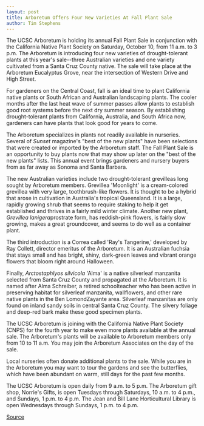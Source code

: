 ```yaml
---
layout: post
title: Arboretum Offers Four New Varieties At Fall Plant Sale
author: Tim Stephens
---
```


The UCSC Arboretum is holding its annual Fall Plant Sale in conjunction with the California Native Plant Society on Saturday, October 10, from 11 a.m. to 3 p.m. The Arboretum is introducing four new varieties of drought-tolerant plants at this year's sale--three Australian varieties and one variety cultivated from a Santa Cruz County native. The sale will take place at the Arboretum Eucalyptus Grove, near the intersection of Western Drive and High Street.

For gardeners on the Central Coast, fall is an ideal time to plant California native plants or South African and Australian landscaping plants. The cooler months after the last heat wave of summer passes allow plants to establish good root systems before the next dry summer season. By establishing drought-tolerant plants from California, Australia, and South Africa now, gardeners can have plants that look good for years to come.

The Arboretum specializes in plants not readily available in nurseries. Several of _Sunset_ magazine's "best of the new plants" have been selections that were created or imported by the Arboretum staff. The Fall Plant Sale is an opportunity to buy plants now that may show up later on the "best of the new plants" lists. This annual event brings gardeners and nursery buyers from as far away as Sonoma and Santa Barbara.

The new Australian varieties include two drought-tolerant grevilleas long sought by Arboretum members. Grevillea 'Moonlight' is a cream-colored grevillea with very large, toothbrush-like flowers. It is thought to be a hybrid that arose in cultivation in Australia's tropical Queensland. It is a large, rapidly growing shrub that seems to require staking to help it get established and thrives in a fairly mild winter climate. Another new plant, _Grevillea lanigera_­prostrate form, has reddish-pink flowers, is fairly slow growing, makes a great groundcover, and seems to do well as a container plant.

The third introduction is a Correa called 'Ray's Tangerine,' developed by Ray Collett, director emeritus of the Arboretum. It is an Australian fuchsia that stays small and has bright, shiny, dark-green leaves and vibrant orange flowers that bloom right around Halloween.

Finally, _Arctostaphlyos silvicola_ 'Alma' is a native silverleaf manzanita selected from Santa Cruz County and propagated at the Arboretum. It is named after Alma Schreiber, a retired schoolteacher who has been active in preserving habitat for silverleaf manzanita, wallflowers, and other rare native plants in the Ben Lomond­Zayante area. Silverleaf manzanitas are only found on inland sandy soils in central Santa Cruz County. The silvery foliage and deep-red bark make these good specimen plants.

The UCSC Arboretum is joining with the California Native Plant Society (CNPS) for the fourth year to make even more plants available at the annual sale. The Arboretum's plants will be available to Arboretum members only from 10 to 11 a.m. You may join the Arboretum Associates on the day of the sale.

Local nurseries often donate additional plants to the sale. While you are in the Arboretum you may want to tour the gardens and see the butterflies, which have been abundant on warm, still days for the past few months.

The UCSC Arboretum is open daily from 9 a.m. to 5 p.m.
The Arboretum gift shop, Norrie's Gifts, is open Tuesdays through Saturdays, 10 a.m. to 4 p.m., and Sundays, 1 p.m. to 4 p.m.
The Jean and Bill Lane Horticultural Library is open Wednesdays through Sundays, 1 p.m. to 4 p.m.

[Source](http://www1.ucsc.edu/oncampus/currents/98-99/09-28/arboretum.htm "Permalink to Arboretum fall plant sale: 09-28-98")
